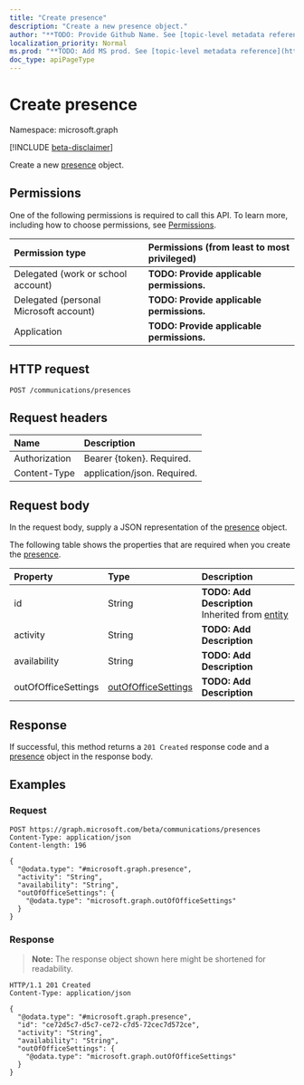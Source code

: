 ```yaml
---
title: "Create presence"
description: "Create a new presence object."
author: "**TODO: Provide Github Name. See [topic-level metadata reference](https://msgo.azurewebsites.net/add/document/guidelines/metadata.html#topic-level-metadata)**"
localization_priority: Normal
ms.prod: "**TODO: Add MS prod. See [topic-level metadata reference](https://msgo.azurewebsites.net/add/document/guidelines/metadata.html#topic-level-metadata)**"
doc_type: apiPageType
---
```


# Create presence
Namespace: microsoft.graph

[!INCLUDE [beta-disclaimer](../../includes/beta-disclaimer.md)]

Create a new [presence](../resources/presence.md) object.

## Permissions
One of the following permissions is required to call this API. To learn more, including how to choose permissions, see [Permissions](/graph/permissions-reference).

|Permission type|Permissions (from least to most privileged)|
|:---|:---|
|Delegated (work or school account)|**TODO: Provide applicable permissions.**|
|Delegated (personal Microsoft account)|**TODO: Provide applicable permissions.**|
|Application|**TODO: Provide applicable permissions.**|

## HTTP request

<!-- {
  "blockType": "ignored"
}
-->
``` http
POST /communications/presences
```

## Request headers
|Name|Description|
|:---|:---|
|Authorization|Bearer {token}. Required.|
|Content-Type|application/json. Required.|

## Request body
In the request body, supply a JSON representation of the [presence](../resources/presence.md) object.

The following table shows the properties that are required when you create the [presence](../resources/presence.md).

|Property|Type|Description|
|:---|:---|:---|
|id|String|**TODO: Add Description** Inherited from [entity](../resources/entity.md)|
|activity|String|**TODO: Add Description**|
|availability|String|**TODO: Add Description**|
|outOfOfficeSettings|[outOfOfficeSettings](../resources/outofofficesettings.md)|**TODO: Add Description**|



## Response

If successful, this method returns a `201 Created` response code and a [presence](../resources/presence.md) object in the response body.

## Examples

### Request
<!-- {
  "blockType": "request",
  "name": "create_presence_from_"
}
-->
``` http
POST https://graph.microsoft.com/beta/communications/presences
Content-Type: application/json
Content-length: 196

{
  "@odata.type": "#microsoft.graph.presence",
  "activity": "String",
  "availability": "String",
  "outOfOfficeSettings": {
    "@odata.type": "microsoft.graph.outOfOfficeSettings"
  }
}
```


### Response
>**Note:** The response object shown here might be shortened for readability.
<!-- {
  "blockType": "response",
  "truncated": true,
  "@odata.type": "microsoft.graph.presence"
}
-->
``` http
HTTP/1.1 201 Created
Content-Type: application/json

{
  "@odata.type": "#microsoft.graph.presence",
  "id": "ce72d5c7-d5c7-ce72-c7d5-72cec7d572ce",
  "activity": "String",
  "availability": "String",
  "outOfOfficeSettings": {
    "@odata.type": "microsoft.graph.outOfOfficeSettings"
  }
}
```


